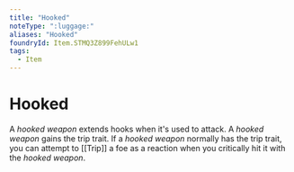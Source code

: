 ```yaml
---
title: "Hooked"
noteType: ":luggage:"
aliases: "Hooked"
foundryId: Item.STMQ3Z899FehULw1
tags:
  - Item
---
```


# Hooked

A _hooked weapon_ extends hooks when it's used to attack. A _hooked weapon_ gains the trip trait. If a _hooked weapon_ normally has the trip trait, you can attempt to [[Trip]] a foe as a reaction when you critically hit it with the _hooked weapon_.
